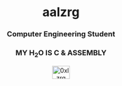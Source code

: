 
<h1 align="center">aalzrg</h1>
<h3 align="center">Computer Engineering Student</h3>
<h3 align="center">MY H<sub>2</sub>O IS C & ASSEMBLY</h3>



<p align="center">
<a href="https://twitter.com/0xlzrg" target="blank"><img align="center" src="https://raw.githubusercontent.com/rahuldkjain/github-profile-readme-generator/master/src/images/icons/Social/twitter.svg" alt="0xlzrg" height="30" width="40" /></a>
</p>
